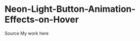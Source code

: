 # Neon-Light-Button-Animation-Effects-on-Hover
<link href="https://youtu.be/ex7jGbyFgpA">Source</link>
<link href="https://annluschik.github.io/Neon-Light-Button-Animation-Effects-on-Hover/">My work here</link>